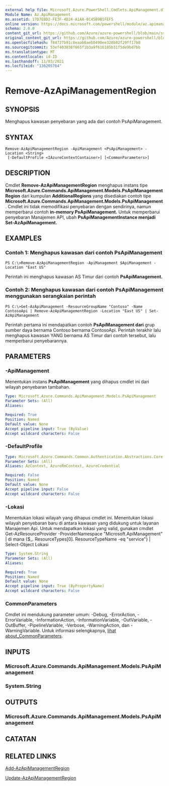 ```yaml
---
external help file: Microsoft.Azure.PowerShell.Cmdlets.ApiManagement.dll-Help.xml
Module Name: Az.ApiManagement
ms.assetid: 17D7EBD2-FE3F-4D24-A1AA-8C45B9B1FEF5
online version: https://docs.microsoft.com/powershell/module/az.apimanagement/remove-azapimanagementregion
schema: 2.0.0
content_git_url: https://github.com/Azure/azure-powershell/blob/main/src/ApiManagement/ApiManagement/help/Remove-AzApiManagementRegion.md
original_content_git_url: https://github.com/Azure/azure-powershell/blob/main/src/ApiManagement/ApiManagement/help/Remove-AzApiManagementRegion.md
ms.openlocfilehash: f84727b91c8eaab0aeb0490ee328b82f29ff17b8
ms.sourcegitcommit: 53ef403038f665f1b3a9f616185b31f5de9bd7bb
ms.translationtype: MT
ms.contentlocale: id-ID
ms.lasthandoff: 11/03/2021
ms.locfileid: "136205764"
---
```

# Remove-AzApiManagementRegion

## SYNOPSIS
Menghapus kawasan penyebaran yang ada dari contoh PsApiManagement.

## SYNTAX

```
Remove-AzApiManagementRegion -ApiManagement <PsApiManagement> -Location <String>
 [-DefaultProfile <IAzureContextContainer>] [<CommonParameters>]
```

## DESCRIPTION
Cmdlet **Remove-AzApiManagementRegion** menghapus instans tipe **Microsoft.Azure.Commands.ApiManagement.Models.PsApiManagementRegion** dari kumpulan **AdditionalRegions** yang disediakan contoh tipe **Microsoft.Azure.Commands.ApiManagement.Models.PsApiManagement**.
Cmdlet ini tidak memodifikasi penyebaran dengan sendirinya, namun memperbarui contoh **in-memory PsApiManagement.**
Untuk memperbarui penyebaran Manajemen API, ubah **PsApiManagementInstance menjadi** **Set-AzApiManagement.**

## EXAMPLES

### Contoh 1: Menghapus kawasan dari contoh PsApiManagement
```
PS C:\>Remove-AzApiManagementRegion -ApiManagement $ApiManagement -Location "East US"
```

Perintah ini menghapus kawasan AS Timur dari contoh **PsApiManagement.**

### Contoh 2: Menghapus kawasan dari contoh PsApiManagement menggunakan serangkaian perintah
```
PS C:\>Get-AzApiManagement -ResourceGroupName "Contoso" -Name ContosoApi | Remove-AzApiManagementRegion -Location "East US" | Set-AzApiManagement
```

Perintah pertama ini mendapatkan contoh **PsApiManagement dari** grup sumber daya bernama Contoso bernama ContosoApi.
Perintah terakhir lalu menghapus kawasan YANG bernama AS Timur dari contoh tersebut, lalu memperbarui penyebarannya.

## PARAMETERS

### -ApiManagement
Menentukan instans **PsApiManagement** yang dihapus cmdlet ini dari wilayah penyebaran tambahan.

```yaml
Type: Microsoft.Azure.Commands.ApiManagement.Models.PsApiManagement
Parameter Sets: (All)
Aliases:

Required: True
Position: Named
Default value: None
Accept pipeline input: True (ByValue)
Accept wildcard characters: False
```

### -DefaultProfile

```yaml
Type: Microsoft.Azure.Commands.Common.Authentication.Abstractions.Core.IAzureContextContainer
Parameter Sets: (All)
Aliases: AzContext, AzureRmContext, AzureCredential

Required: False
Position: Named
Default value: None
Accept pipeline input: False
Accept wildcard characters: False
```

### -Lokasi
Menentukan lokasi wilayah yang dihapus cmdlet ini.
Menentukan lokasi wilayah penyebaran baru di antara kawasan yang didukung untuk layanan Manajemen Api.
Untuk mendapatkan lokasi yang valid, gunakan cmdlet Get-AzResourceProvider -ProviderNamespace "Microsoft.ApiManagement" | di mana {$_. ResourceTypes[0]. ResourceTypeName -eq "service"} | Select-Object Lokasi

```yaml
Type: System.String
Parameter Sets: (All)
Aliases:

Required: True
Position: Named
Default value: None
Accept pipeline input: True (ByPropertyName)
Accept wildcard characters: False
```

### CommonParameters
Cmdlet ini mendukung parameter umum: -Debug, -ErrorAction, -ErrorVariable, -InformationAction, -InformationVariable, -OutVariable, -OutBuffer, -PipelineVariable, -Verbose, -WarningAction, dan -WarningVariable. Untuk informasi selengkapnya, [lihat about_CommonParameters](http://go.microsoft.com/fwlink/?LinkID=113216).

## INPUTS

### Microsoft.Azure.Commands.ApiManagement.Models.PsApiManagement

### System.String

## OUTPUTS

### Microsoft.Azure.Commands.ApiManagement.Models.PsApiManagement

## CATATAN

## RELATED LINKS

[Add-AzApiManagementRegion](./Add-AzApiManagementRegion.md)

[Update-AzApiManagementRegion](./Update-AzApiManagementRegion.md)


